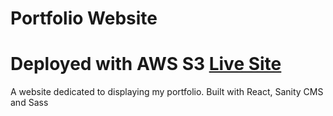 # Portfolio Website
# Deployed with AWS S3 [Live Site](http://ryan-porper.s3-website-us-east-1.amazonaws.com/)

A website dedicated to displaying my portfolio. Built with React, Sanity CMS and Sass
